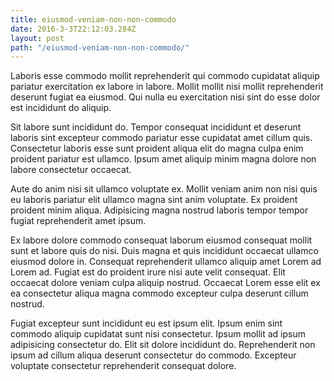 ```yaml
---
title: eiusmod-veniam-non-non-commodo
date: 2016-3-3T22:12:03.284Z
layout: post
path: "/eiusmod-veniam-non-non-commodo/"
---
```


Laboris esse commodo mollit reprehenderit qui commodo cupidatat aliquip pariatur exercitation ex labore in labore. Mollit mollit nisi mollit reprehenderit deserunt fugiat ea eiusmod. Qui nulla eu exercitation nisi sint do esse dolor est incididunt do aliquip.

Sit labore sunt incididunt do. Tempor consequat incididunt et deserunt laboris sint excepteur commodo pariatur esse cupidatat amet cillum quis. Consectetur laboris esse sunt proident aliqua elit do magna culpa enim proident pariatur est ullamco. Ipsum amet aliquip minim magna dolore non labore consectetur occaecat.

Aute do anim nisi sit ullamco voluptate ex. Mollit veniam anim non nisi quis eu laboris pariatur elit ullamco magna sint anim voluptate. Ex proident proident minim aliqua. Adipisicing magna nostrud laboris tempor tempor fugiat reprehenderit amet ipsum.

Ex labore dolore commodo consequat laborum eiusmod consequat mollit sunt et labore quis do nisi. Duis magna et quis incididunt occaecat ullamco eiusmod dolore in. Consequat reprehenderit ullamco aliquip amet Lorem ad Lorem ad. Fugiat est do proident irure nisi aute velit consequat. Elit occaecat dolore veniam culpa aliquip nostrud. Occaecat Lorem esse elit ex ea consectetur aliqua magna commodo excepteur culpa deserunt cillum nostrud.

Fugiat excepteur sunt incididunt eu est ipsum elit. Ipsum enim sint commodo aliquip cupidatat sunt nisi consectetur. Ipsum mollit ad ipsum adipisicing consectetur do. Elit sit dolore incididunt do. Reprehenderit non ipsum ad cillum aliqua deserunt consectetur do commodo. Excepteur voluptate consectetur reprehenderit consequat dolore.